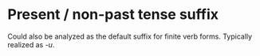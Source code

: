 # Present / non-past tense suffix
Could also be analyzed as the default suffix for finite verb forms. Typically realized as *-u*.